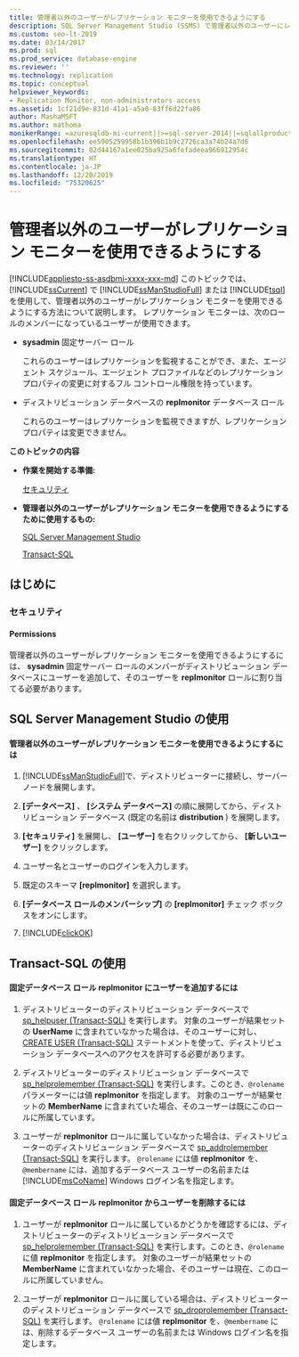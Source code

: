 ```yaml
---
title: 管理者以外のユーザーがレプリケーション モニターを使用できるようにする
description: SQL Server Management Studio (SSMS) で管理者以外のユーザーにレプリケーション モニターへのアクセス権を付与する方法について説明します。
ms.custom: seo-lt-2019
ms.date: 03/14/2017
ms.prod: sql
ms.prod_service: database-engine
ms.reviewer: ''
ms.technology: replication
ms.topic: conceptual
helpviewer_keywords:
- Replication Monitor, non-administrators access
ms.assetid: 1cf21d9e-831d-41a1-a5a0-83ff6d22fa86
author: MashaMSFT
ms.author: mathoma
monikerRange: =azuresqldb-mi-current||>=sql-server-2014||=sqlallproducts-allversions
ms.openlocfilehash: ee5905259958b1b396b1b9c2726ca3a74b24a7d6
ms.sourcegitcommit: 02d44167a1ee025ba925a6fefadeea966912954c
ms.translationtype: HT
ms.contentlocale: ja-JP
ms.lasthandoff: 12/20/2019
ms.locfileid: "75320625"
---
```

# <a name="allow-non-administrators-to-use-replication-monitor"></a>管理者以外のユーザーがレプリケーション モニターを使用できるようにする
[!INCLUDE[appliesto-ss-asdbmi-xxxx-xxx-md](../../../includes/appliesto-ss-asdbmi-xxxx-xxx-md.md)]
  このトピックでは、 [!INCLUDE[ssCurrent](../../../includes/sscurrent-md.md)] で [!INCLUDE[ssManStudioFull](../../../includes/ssmanstudiofull-md.md)] または [!INCLUDE[tsql](../../../includes/tsql-md.md)]を使用して、管理者以外のユーザーがレプリケーション モニターを使用できるようにする方法について説明します。 レプリケーション モニターは、次のロールのメンバーになっているユーザーが使用できます。  
  
-   **sysadmin** 固定サーバー ロール  
  
     これらのユーザーはレプリケーションを監視することができ、また、エージェント スケジュール、エージェント プロファイルなどのレプリケーション プロパティの変更に対するフル コントロール権限を持っています。  
  
-   ディストリビューション データベースの **replmonitor** データベース ロール  
  
     これらのユーザーはレプリケーションを監視できますが、レプリケーション プロパティは変更できません。  
  
 **このトピックの内容**  
  
-   **作業を開始する準備:**  
  
     [セキュリティ](#Security)  
  
-   **管理者以外のユーザーがレプリケーション モニターを使用できるようにするために使用するもの:**  
  
     [SQL Server Management Studio](#SSMSProcedure)  
  
     [Transact-SQL](#TsqlProcedure)  
  
##  <a name="BeforeYouBegin"></a> はじめに  
  
###  <a name="Security"></a> セキュリティ  
  
####  <a name="Permissions"></a> Permissions  
 管理者以外のユーザーがレプリケーション モニターを使用できるようにするには、 **sysadmin** 固定サーバー ロールのメンバーがディストリビューション データベースにユーザーを追加して、そのユーザーを **replmonitor** ロールに割り当てる必要があります。  
  
##  <a name="SSMSProcedure"></a> SQL Server Management Studio の使用  
  
#### <a name="to-allow-non-administrators-to-use-replication-monitor"></a>管理者以外のユーザーがレプリケーション モニターを使用できるようにするには  
  
1.  [!INCLUDE[ssManStudioFull](../../../includes/ssmanstudiofull-md.md)]で、ディストリビューターに接続し、サーバー ノードを展開します。  
  
2.  **[データベース]** 、 **[システム データベース]** の順に展開してから、ディストリビューション データベース (既定の名前は **distribution** ) を展開します。  
  
3.  **[セキュリティ]** を展開し、 **[ユーザー]** を右クリックしてから、 **[新しいユーザー]** をクリックします。  
  
4.  ユーザー名とユーザーのログインを入力します。  
  
5.  既定のスキーマ **[replmonitor]** を選択します。  
  
6.  **[データベース ロールのメンバーシップ]** の **[replmonitor]** チェック ボックスをオンにします。  
  
7.  [!INCLUDE[clickOK](../../../includes/clickok-md.md)]  

##  <a name="TsqlProcedure"></a> Transact-SQL の使用  
  
#### <a name="to-add-a-user-to-the-replmonitor-fixed-database-role"></a>固定データベース ロール replmonitor にユーザーを追加するには  
  
1.  ディストリビューターのディストリビューション データベースで [sp_helpuser (Transact-SQL)](../../../relational-databases/system-stored-procedures/sp-helpuser-transact-sql.md) を実行します。 対象のユーザーが結果セットの **UserName** に含まれていなかった場合は、そのユーザーに対し、[CREATE USER (Transact-SQL)](../../../t-sql/statements/create-user-transact-sql.md) ステートメントを使って、ディストリビューション データベースへのアクセスを許可する必要があります。  
  
2.  ディストリビューターのディストリビューション データベースで [sp_helprolemember &#40;Transact-SQL&#41;](../../../relational-databases/system-stored-procedures/sp-helprolemember-transact-sql.md) を実行します。このとき、`@rolename` パラメーターには値 **replmonitor** を指定します。 対象のユーザーが結果セットの **MemberName** に含まれていた場合、そのユーザーは既にこのロールに所属しています。  
  
3.  ユーザーが **replmonitor** ロールに属していなかった場合は、ディストリビューターのディストリビューション データベースで [sp_addrolemember (Transact-SQL)](../../../relational-databases/system-stored-procedures/sp-addrolemember-transact-sql.md) を実行します。 `@rolename` には値 **replmonitor** を、`@membername` には、追加するデータベース ユーザーの名前または [!INCLUDE[msCoName](../../../includes/msconame-md.md)] Windows ログイン名を指定します。  
  
#### <a name="to-remove-a-user-from-the-replmonitor-fixed-database-role"></a>固定データベース ロール replmonitor からユーザーを削除するには  
  
1.  ユーザーが **replmonitor** ロールに属しているかどうかを確認するには、ディストリビューターのディストリビューション データベースで [sp_helprolemember &#40;Transact-SQL&#41;](../../../relational-databases/system-stored-procedures/sp-helprolemember-transact-sql.md) を実行します。このとき、`@rolename` に値 **replmonitor** を指定します。 対象のユーザーが結果セットの **MemberName** に含まれていなかった場合、そのユーザーは現在、このロールに所属していません。  
  
2.  ユーザーが **replmonitor** ロールに属している場合は、ディストリビューターのディストリビューション データベースで [sp_droprolemember (Transact-SQL)](../../../relational-databases/system-stored-procedures/sp-droprolemember-transact-sql.md) を実行します。 `@rolename` には値 **replmonitor** を、`@membername` には、削除するデータベース ユーザーの名前または Windows ログイン名を指定します。 
  
  
